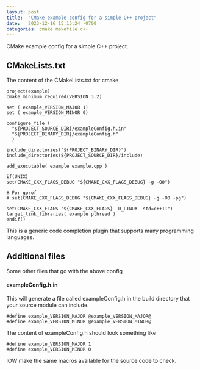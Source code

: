 ```yaml
---
layout: post
title:  "CMake example config for a simple C++ project"
date:   2023-12-16 15:15:24 -0700
categories: cmake makefile c++
---
```


CMake example config for a simple C++ project.

## CMakeLists.txt
The content of the CMakeLists.txt for cmake
```
project(example)
cmake_minimum_required(VERSION 3.2)

set ( example_VERSION_MAJOR 1)
set ( example_VERSION_MINOR 0)

configure_file (
  "${PROJECT_SOURCE_DIR}/exampleConfig.h.in"
  "${PROJECT_BINARY_DIR}/exampleConfig.h"
  )

include_directories("${PROJECT_BINARY_DIR}")
include_directories(${PROJECT_SOURCE_DIR}/include)

add_executable( example example.cpp )

if(UNIX)
set(CMAKE_CXX_FLAGS_DEBUG "${CMAKE_CXX_FLAGS_DEBUG} -g -O0")

# For gprof
# set(CMAKE_CXX_FLAGS_DEBUG "${CMAKE_CXX_FLAGS_DEBUG} -g -O0 -pg")

set(CMAKE_CXX_FLAGS "${CMAKE_CXX_FLAGS} -D_LINUX -std=c++11")
target_link_libraries( example pthread )
endif()
```
This is a generic code completion plugin that supports many programming languages.

## Additional files
Some other files that go with the above config
#### exampleConfig.h.in
This will generate a file called exampleConfig.h in the build directory that your source module can include.
```
#define example_VERSION_MAJOR @example_VERSION_MAJOR@
#define example_VERSION_MINOR @example_VERSION_MINOR@
```
The content of exampleConfig.h should look something like
```
#define example_VERSION_MAJOR 1
#define example_VERSION_MINOR 0
```
IOW make the same macros available for the source code to check.